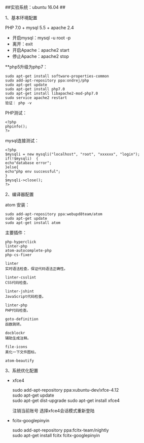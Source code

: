 ##实验系统：ubuntu 16.04 ##

1、基本环境配置

PHP 7.0 + mysql 5.5 + apache 2.4 

- 开启mysql：mysql -u root -p
- 离开：exit
- 开启Apache：apache2 start
- 停止Apache：apache2 stop

**php5升级为php7：

    sudo apt-get install software-properties-common
    sudo add-apt-repository ppa:ondrej/php
    sudo apt-get update
    sudo apt-get install php7.0
    sudo apt-get install libapache2-mod-php7.0
    sudo service apache2 restart
    验证： php -v

PHP测试：

    <?php
    phpinfo();
    ?>


mysql连接测试：
    
    <?php  
    $mysqli = new mysqli("localhost", "root", "xxxxxx", "login");  
    if(!$mysqli)  {  
    echo"database error";  
    }else{  
    echo"php env successful";  
    }  
    $mysqli->close();  
    ?>  


2、编译器配置

atom
安装：
    
    sudo add-apt-repository ppa:webupd8team/atom
    sudo apt-get update
    sudo apt-get install atom


主要插件：


    php-hyperclick
    linter-php
    atom-autocomplete-php
    php-cs-fixer

    linter
    实时语法检查，保证代码语法正确性。

    linter-csslint
    CSS代码检查。

    linter-jshint
    JavaScript代码检查。

    linter-php
    PHP代码检查。

    goto-definition
    函数跳转。

    docblockr
    辅助生成注释。

    file-icons
    美化一下文件图标。
    
    atom-beautify

3、系统优化配置

- xfce4

	sudo add-apt-repository ppa:xubuntu-dev/xfce-4.12  
	sudo apt-get update  
	sudo apt-get dist-upgrade 
	sudo apt-get install xfce4

	注销当前账号
	选择xfce4会话模式重新登陆


- fcitx-googlepinyin

	sudo add-apt-repository ppa:fcitx-team/nightly  
	sudo apt-get install fcitx fcitx-googlepinyin  